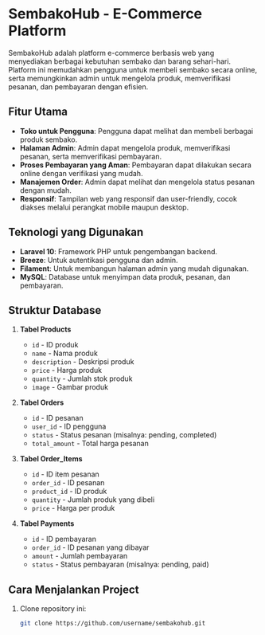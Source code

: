 # SembakoHub - E-Commerce Platform

SembakoHub adalah platform e-commerce berbasis web yang menyediakan berbagai kebutuhan sembako dan barang sehari-hari. Platform ini memudahkan pengguna untuk membeli sembako secara online, serta memungkinkan admin untuk mengelola produk, memverifikasi pesanan, dan pembayaran dengan efisien.

## Fitur Utama

- **Toko untuk Pengguna**: Pengguna dapat melihat dan membeli berbagai produk sembako.
- **Halaman Admin**: Admin dapat mengelola produk, memverifikasi pesanan, serta memverifikasi pembayaran.
- **Proses Pembayaran yang Aman**: Pembayaran dapat dilakukan secara online dengan verifikasi yang mudah.
- **Manajemen Order**: Admin dapat melihat dan mengelola status pesanan dengan mudah.
- **Responsif**: Tampilan web yang responsif dan user-friendly, cocok diakses melalui perangkat mobile maupun desktop.

## Teknologi yang Digunakan

- **Laravel 10**: Framework PHP untuk pengembangan backend.
- **Breeze**: Untuk autentikasi pengguna dan admin.
- **Filament**: Untuk membangun halaman admin yang mudah digunakan.
- **MySQL**: Database untuk menyimpan data produk, pesanan, dan pembayaran.

## Struktur Database

1. **Tabel Products**
   - `id` - ID produk
   - `name` - Nama produk
   - `description` - Deskripsi produk
   - `price` - Harga produk
   - `quantity` - Jumlah stok produk
   - `image` - Gambar produk

2. **Tabel Orders**
   - `id` - ID pesanan
   - `user_id` - ID pengguna
   - `status` - Status pesanan (misalnya: pending, completed)
   - `total_amount` - Total harga pesanan

3. **Tabel Order_Items**
   - `id` - ID item pesanan
   - `order_id` - ID pesanan
   - `product_id` - ID produk
   - `quantity` - Jumlah produk yang dibeli
   - `price` - Harga per produk

4. **Tabel Payments**
   - `id` - ID pembayaran
   - `order_id` - ID pesanan yang dibayar
   - `amount` - Jumlah pembayaran
   - `status` - Status pembayaran (misalnya: pending, paid)

## Cara Menjalankan Project

1. Clone repository ini:
   ```bash
   git clone https://github.com/username/sembakohub.git
